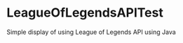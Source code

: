 LeagueOfLegendsAPITest
======================

Simple display of using League of Legends API using Java

